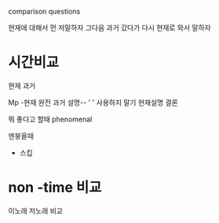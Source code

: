 comparison questions 

현재에 대해서 먼 저말하자
그다음 과거 갔다가 
다시 현재로 와서 말하자


# 시간비교 
현재 과거

Mp -현재 완전
과거 설명-- ' ' 사용하지 말기 
현재설명
결론

뭐 좋다고 할때 
phenomenal

멘붕올때
- 스킵

# non -time 비교
이노래 저노래 비교